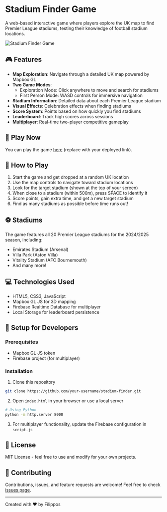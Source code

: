# Stadium Finder Game

A web-based interactive game where players explore the UK map to find Premier League stadiums, testing their knowledge of football stadium locations.

![Stadium Finder Game](https://via.placeholder.com/800x400?text=Stadium+Finder+Game)

## 🎮 Features

- **Map Exploration**: Navigate through a detailed UK map powered by Mapbox GL
- **Two Game Modes**: 
  - Exploration Mode: Click anywhere to move and search for stadiums
  - First Person Mode: WASD controls for immersive navigation
- **Stadium Information**: Detailed data about each Premier League stadium
- **Visual Effects**: Celebration effects when finding stadiums
- **Score System**: Points based on how quickly you find stadiums
- **Leaderboard**: Track high scores across sessions
- **Multiplayer**: Real-time two-player competitive gameplay

## 🚀 Play Now

You can play the game [here](#) (replace with your deployed link).

## 🎲 How to Play

1. Start the game and get dropped at a random UK location
2. Use the map controls to navigate toward stadium locations
3. Look for the target stadium (shown at the top of your screen)
4. When close to a stadium (within 500m), press SPACE to identify it
5. Score points, gain extra time, and get a new target stadium
6. Find as many stadiums as possible before time runs out!

## ⚽ Stadiums

The game features all 20 Premier League stadiums for the 2024/2025 season, including:
- Emirates Stadium (Arsenal)
- Villa Park (Aston Villa)
- Vitality Stadium (AFC Bournemouth)
- And many more!

## 💻 Technologies Used

- HTML5, CSS3, JavaScript
- Mapbox GL JS for 3D mapping
- Firebase Realtime Database for multiplayer
- Local Storage for leaderboard persistence

## 🔧 Setup for Developers

### Prerequisites
- Mapbox GL JS token
- Firebase project (for multiplayer)

### Installation
1. Clone this repository
```bash
git clone https://github.com/your-username/stadium-finder.git
```

2. Open `index.html` in your browser or use a local server
```bash
# Using Python
python -m http.server 8000
```

3. For multiplayer functionality, update the Firebase configuration in `script.js`

## 📝 License

MIT License - feel free to use and modify for your own projects.

## 🤝 Contributing

Contributions, issues, and feature requests are welcome! Feel free to check [issues page](#).

---

Created with ❤️ by Filippos